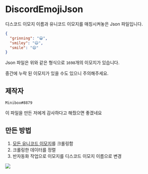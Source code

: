 # DiscordEmojiJson
디스코드 이모지 이름과 유니코드 이모지를 매칭시켜놓은 Json 파일입니다.

```json
{
  "grinning": "😀",
  "smiley": "😃",
  "smile": "😄"
}
```
Json 파일은 위와 같은 형식으로 `1698`개의 이모지가 있습니다.

중간에 누락 된 이모지가 있을 수도 있으니 주의해주세요.

## 제작자
`Minibox#8879`

이 파일을 만든 저에게 감사하다고 해줬으면 좋겠네요

## 만든 방법
1. [모든 유니코드 이모지](https://unicode.org/emoji/charts/full-emoji-list.html)를 크롤링함
2. 크롤링한 데이터를 정렬
3. 반자동화 작업으로 이모지를 디스코드 이모지 이름으로 변경

![](https://media.discordapp.net/attachments/722779235374202891/730232901945393272/unknown.png)
